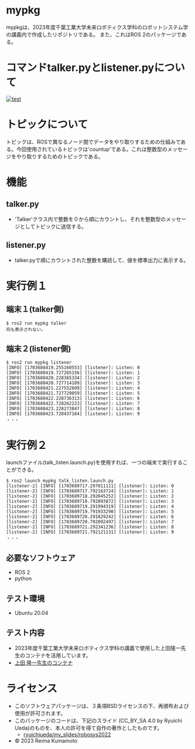 # mypkg
mypkgは、2023年度千葉工業大学未来ロボティクス学科のロボットシステム学の講義内で作成したリポジトリである。
また、これはROS 2のパッケージである。

# コマンドtalker.pyとlistener.pyについて
[![test](https://github.com/reimakumamoto/mypkg/actions/workflows/test.yml/badge.svg)](https://github.com/reimakumamoto/mypkg/actions/workflows/test.yml)

# トピックについて
トピックは、ROSで異なるノード間でデータをやり取りするための仕組みである。今回使用されているトピックは'countup'である。これは整数型のメッセージをやり取りするためのトピックである。

# 機能
## talker.py
* 'Talker'クラス内で整数を０から順にカウントし、それを整数型のメッセージとしてトピックに送信する。

## listener.py
* talker.pyで順にカウントされた整数を購読して、値を標準出力に表示する。

# 実行例１
## 端末１(talker側)
```
$ ros2 run mypkg talker
何も表示されない。
```

## 端末２(listener側)
```
$ ros2 run mypkg listener
[INFO] [1703688419.255160553] [listener]: Listen: 0
[INFO] [1703688419.727265156] [listener]: Listen: 1
[INFO] [1703688420.228365334] [listener]: Listen: 2
[INFO] [1703688420.727714189] [listener]: Listen: 3
[INFO] [1703688421.227552609] [listener]: Listen: 4
[INFO] [1703688421.727729059] [listener]: Listen: 5
[INFO] [1703688422.228736313] [listener]: Listen: 6
[INFO] [1703688422.728262223] [listener]: Listen: 7
[INFO] [1703688423.228273847] [listener]: Listen: 8
[INFO] [1703688423.728437164] [listener]: Listen: 9
・・・
```

# 実行例２
launchファイル(talk_listen.launch.py)を使用すれば、一つの端末で実行することができる。
```
$ ros2 launch mypkg talk_listen.launch.py
[listener-2] [INFO] [1703689717.297011111] [listener]: Listen: 0
[listener-2] [INFO] [1703689717.792163724] [listener]: Listen: 1
[listener-2] [INFO] [1703689718.292045252] [listener]: Listen: 2
[listener-2] [INFO] [1703689718.792893872] [listener]: Listen: 3
[listener-2] [INFO] [1703689719.291994319] [listener]: Listen: 4
[listener-2] [INFO] [1703689719.791933290] [listener]: Listen: 5
[listener-2] [INFO] [1703689720.291829242] [listener]: Listen: 6
[listener-2] [INFO] [1703689720.792092497] [listener]: Listen: 7
[listener-2] [INFO] [1703689721.292341236] [listener]: Listen: 8
[listener-2] [INFO] [1703689721.792121131] [listener]: Listen: 9
・・・
```
## 必要なソフトウェア
* ROS 2
* python

## テスト環境
* Ubuntu 20.04

## テスト内容
* 2023年度千葉工業大学未来ロボティクス学科の講義で使用した上田隆一先生のコンテナを活用しています。
* [上田 隆一先生のコンテナ](https://hub.docker.com/r/ryuichiueda/ubuntu22.04-ros2)

# ライセンス
* このソフトウェアパッケージは、３条項BSDライセンスの下、再頒布および使用が許可されます。
* このパッケージのコードは、下記のスライド (CC_BY_SA 4.0 by Ryuichi Ueda)のものを、本人の許可を得て自作の著作としたものです。
    * [ryuichiueda/my_slides/robosys2022](https://github.com/ryuichiueda/my_slides/tree/master/robosys_2022)
* © 2023 Reima Kumamoto
